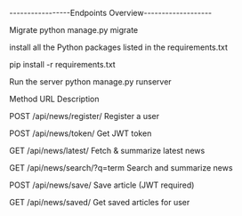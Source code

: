 -----------------Endpoints Overview-------------------





Migrate
python manage.py migrate  


install all the Python packages listed in the requirements.txt

pip install -r requirements.txt



Run the server
python manage.py runserver








Method	URL	Description




POST	/api/news/register/	Register a user


POST	/api/news/token/	Get JWT token


GET	/api/news/latest/	Fetch & summarize latest news


GET	/api/news/search/?q=term	Search and summarize news


POST	/api/news/save/	Save article (JWT required)


GET	/api/news/saved/	Get saved articles for user












